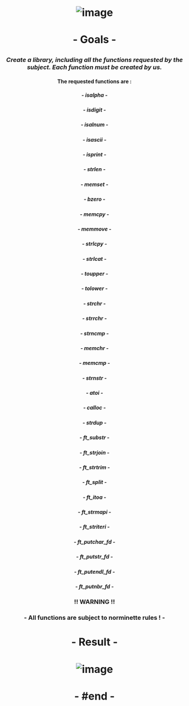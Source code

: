 # <p align="center"> ![image](https://github.com/ChrstphrChevalier/42Lausanne/assets/146819291/a6a9416a-20b5-4027-b0ce-f191cf888502) </p>

# <p align="center"> - Goals - </p>

### <p align="center"> *Create a library, including all the functions requested by the subject. Each function must be created by us.*

#### <p align="center"> The requested functions are : </p>

##### <p align="center"> - *isalpha* - </p>
##### <p align="center"> - *isdigit* - </p>
##### <p align="center"> - *isalnum* - </p>
##### <p align="center"> - *isascii* - </p>
##### <p align="center"> - *isprint* - </p>
##### <p align="center"> - *strlen* - </p>
##### <p align="center"> - *memset* - </p>
##### <p align="center"> - *bzero* - </p>
##### <p align="center"> - *memcpy* - </p>
##### <p align="center"> - *memmove* - </p>
##### <p align="center"> - *strlcpy* - </p>
##### <p align="center"> - *strlcat* - </p>
##### <p align="center"> - *toupper* - </p>
##### <p align="center"> - *tolower* - </p>
##### <p align="center"> - *strchr* - </p>
##### <p align="center"> - *strrchr* - </p>
##### <p align="center"> - *strncmp* - </p>
##### <p align="center"> - *memchr* - </p>
##### <p align="center"> - *memcmp* - </p>
##### <p align="center"> - *strnstr* - </p>
##### <p align="center"> - *atoi* - </p>
##### <p align="center"> - *calloc* - </p>
##### <p align="center"> - *strdup* - </p>
##### <p align="center"> - *ft_substr* - </p>
##### <p align="center"> - *ft_strjoin* - </p>
##### <p align="center"> - *ft_strtrim* - </p>
##### <p align="center"> - *ft_split* - </p>
##### <p align="center"> - *ft_itoa* - </p>
##### <p align="center"> - *ft_strmapi* - </p>
##### <p align="center"> - *ft_striteri* - </p>
##### <p align="center"> - *ft_putchar_fd* - </p>
##### <p align="center"> - *ft_putstr_fd* - </p>
##### <p align="center"> - *ft_putendl_fd* - </p>
##### <p align="center"> - *ft_putnbr_fd* - </p>

### <p align="center"> !! **WARNING** !! </p>

### <p align="center"> - All functions are subject to norminette rules ! - </p>

# <p align="center"> - Result - </p>

# <p align="center"> ![image](https://github.com/ChrstphrChevalier/42Lausanne/assets/146819291/ce91d11d-53c4-4d83-949a-391c1c46ccca) </p>

# <p align="center"> - #end - </p>
